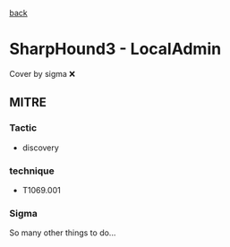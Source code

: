 [back](../index.md)
# SharpHound3 - LocalAdmin
Cover by sigma :x: 

## MITRE
### Tactic
  - discovery

### technique
  - T1069.001

### Sigma

 So many other things to do...